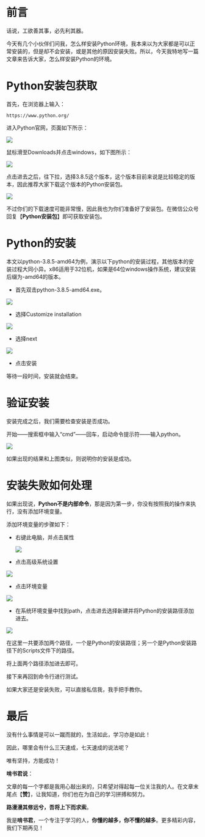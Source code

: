 # 前言

话说，工欲善其事，必先利其器。

今天有几个小伙伴们问我，怎么样安装Python环境，我本来以为大家都是可以正常安装的，但是却不会安装，或是其他的原因安装失败。所以，今天我特地写一篇文章来告诉大家，怎么样安装Python的环境。

# Python安装包获取

首先，在浏览器上输入：

```
https://www.python.org/
```

进入Python官网，页面如下所示：

![](https://routing-ospf.oss-cn-beijing.aliyuncs.com/image-20210228185032256.png)

鼠标滑至Downloads并点击windows，如下图所示：

![](https://routing-ospf.oss-cn-beijing.aliyuncs.com/image-20210228185227447.png)

点击进去之后，往下拉，选择3.8.5这个版本，这个版本目前来说是比较稳定的版本，因此推荐大家下载这个版本的Python安装包。

![](https://routing-ospf.oss-cn-beijing.aliyuncs.com/image-20210228185432701.png)

不过你们的下载速度可能非常慢，因此我也为你们准备好了安装包。在微信公众号回复【**Python安装包**】即可获取安装包。

# Python的安装

本文以python-3.8.5-amd64为例，演示以下python的安装过程，其他版本的安装过程大同小异。x86适用于32位机，如果是64位windows操作系统，建议安装后缀为-amd64的版本。

- 首先双击python-3.8.5-amd64.exe。

![](https://routing-ospf.oss-cn-beijing.aliyuncs.com/image-20210228190348033.png)

- 选择Customize installation

![](https://routing-ospf.oss-cn-beijing.aliyuncs.com/image-20210228190007412.png)

- 选择next

![](https://routing-ospf.oss-cn-beijing.aliyuncs.com/image-20210228190432805.png)

- 点击安装

等待一段时间，安装就会结束。

# 验证安装

安装完成之后，我们需要检查安装是否成功。

开始——搜索框中输入“cmd”——回车，启动命令提示符——输入python。

![](https://routing-ospf.oss-cn-beijing.aliyuncs.com/image-20210228190654063.png)

如果出现的结果和上图类似，则说明你的安装是成功。

# 安装失败如何处理

如果出现说，**Python不是内部命令**，那是因为第一步，你没有按照我的操作来执行，没有添加环境变量。

添加环境变量的步骤如下：

- 右键此电脑，并点击属性

  ![](https://routing-ospf.oss-cn-beijing.aliyuncs.com/image-20210228190943857.png)

- 点击高级系统设置

![](https://routing-ospf.oss-cn-beijing.aliyuncs.com/image-20210228191021106.png)

- 点击环境变量

![](https://routing-ospf.oss-cn-beijing.aliyuncs.com/image-20210228191058562.png)

- 在系统环境变量中找到path，点击进去选择新建并将Python的安装路径添加进去。

![](https://routing-ospf.oss-cn-beijing.aliyuncs.com/image-20210228191219209.png)

在这里一共要添加两个路径，一个是Python的安装路径；另一个是Python安装路径下的Scripts文件下的路径。

将上面两个路径添加进去即可。

接下来再回到命令行进行测试。

如果大家还是安装失败，可以直接私信我，我手把手教你。

# 最后

没有什么事情是可以一蹴而就的，生活如此，学习亦是如此！

因此，哪里会有什么三天速成，七天速成的说法呢？

唯有坚持，方能成功！

**啃书君说**：

文章的每一个字都是我用心敲出来的，只希望对得起每一位关注我的人。在文章末尾点【**赞**】，让我知道，你们也在为自己的学习拼搏和努力。

**路漫漫其修远兮，吾将上下而求索**。

我是**啃书君**，一个专注于学习的人，**你懂的越多，你不懂的越多**。更多精彩内容，我们下期再见！
